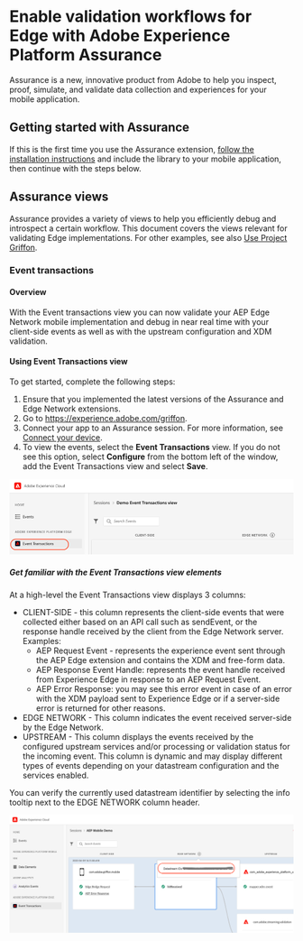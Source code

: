 # Enable validation workflows for Edge with Adobe Experience Platform Assurance

Assurance is a new, innovative product from Adobe to help you inspect, proof, simulate, and validate data collection and experiences for your mobile application.

## Getting started with Assurance

If this is the first time you use the Assurance extension, [follow the installation instructions](https://aep-sdks.gitbook.io/docs/foundation-extensions/adobe-experience-platform-assurance) and include the library to your mobile application, then continue with the steps below.

## Assurance views

Assurance provides a variety of views to help you efficiently debug and introspect a certain workflow. This document covers the views relevant for validating Edge implementations. For other examples, see also [Use Project Griffon](https://aep-sdks.gitbook.io/docs/beta/project-griffon/using-project-griffon).

### Event transactions

#### Overview

With the Event transactions view you can now validate your AEP Edge Network mobile implementation and debug in near real time with your client-side events as well as with the upstream configuration and XDM validation.

#### Using Event Transactions view

To get started, complete the following steps:

1. Ensure that you implemented the latest versions of the Assurance and Edge Network extensions.
2. Go to https://experience.adobe.com/griffon.
3. Connect your app to an Assurance session. For more information, see [Connect your device](https://aep-sdks.gitbook.io/docs/beta/project-griffon/using-project-griffon).
4. To view the events, select the **Event Transactions** view. If you do not see this option, select **Configure** from the bottom left of the window, add the Event Transactions view and select **Save**.

![select data](../assets/assurance-select-event-transactions-view.png)

##### Get familiar with the Event Transactions view elements

At a high-level the Event Transactions view displays 3 columns:
- CLIENT-SIDE - this column represents the client-side events that were collected either based on an API call such as sendEvent, or the response handle received by the client from the Edge Network server. Examples:
    - AEP Request Event - represents the experience event sent through the AEP Edge extension and contains the XDM and free-form data.
    - AEP Response Event Handle: represents the event handle received from Experience Edge in response to an AEP Request Event.
    - AEP Error Response: you may see this error event in case of an error with the XDM payload sent to Experience Edge or if a server-side error is returned for other reasons.
- EDGE NETWORK - This column indicates the event received server-side by the Edge Network.
- UPSTREAM - This column displays the events received by the configured upstream services and/or processing or validation status for the incoming event. This column is dynamic and may display different types of events depending on your datastream configuration and the services enabled.

You can verify the currently used datastream identifier by selecting the info tooltip next to the EDGE NETWORK column header.

![select data](../assets/assurance-datastream-id.png)
